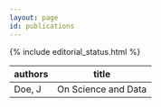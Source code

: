 ```yaml
---
layout: page
id: publications
---
```


{% include editorial_status.html %}

|authors|title|
|---|---|
|Doe, J| On Science and Data |

